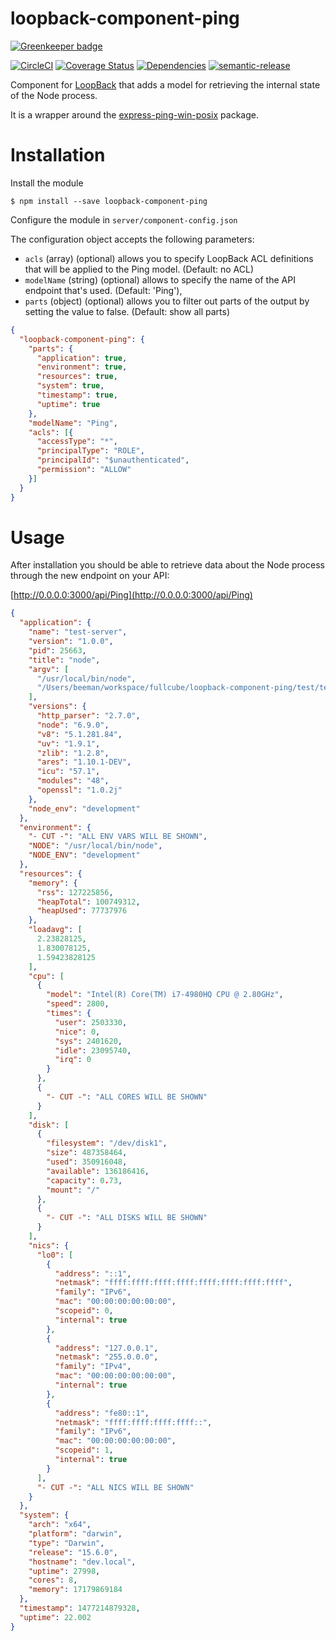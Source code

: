 # loopback-component-ping

[![Greenkeeper badge](https://badges.greenkeeper.io/fullcube/loopback-ds-computed-mixin.svg)](https://greenkeeper.io/)

[![CircleCI](https://circleci.com/gh/fullcube/loopback-component-ping.svg?style=svg)](https://circleci.com/gh/fullcube/loopback-component-ping) [![Coverage Status](https://coveralls.io/repos/github/fullcube/loopback-component-ping/badge.svg)](https://coveralls.io/github/fullcube/loopback-component-ping) [![Dependencies](http://img.shields.io/david/fullcube/loopback-component-ping.svg?style=flat)](https://david-dm.org/fullcube/loopback-component-ping) [![semantic-release](https://img.shields.io/badge/%20%20%F0%9F%93%A6%F0%9F%9A%80-semantic--release-e10079.svg)](https://github.com/semantic-release/semantic-release)

Component for [LoopBack](https://loopback.io) that adds a model for retrieving the internal state of the Node process.

It is a wrapper around the [express-ping-win-posix](https://github.com/dreamdevil00/express-ping/) package.

# Installation

Install the module

    $ npm install --save loopback-component-ping

Configure the module in `server/component-config.json`

The configuration object accepts the following parameters:

- `acls` (array) (optional) allows you to specify LoopBack ACL definitions that will be applied to the Ping model. (Default: no ACL)
- `modelName` (string) (optional) allows to specify the name of the API endpoint that's used. (Default: 'Ping'),
- `parts` (object) (optional) allows you to filter out parts of the output by setting the value to false. (Default: show all parts)

```json
{
  "loopback-component-ping": {
    "parts": {
      "application": true,
      "environment": true,
      "resources": true,
      "system": true,
      "timestamp": true,
      "uptime": true
    },
    "modelName": "Ping",
    "acls": [{
      "accessType": "*",
      "principalType": "ROLE",
      "principalId": "$unauthenticated",
      "permission": "ALLOW"
    }]
  }
}
```


# Usage

After installation you should be able to retrieve data about the Node process through the new endpoint on your API:

[http://0.0.0.0:3000/api/Ping](http://0.0.0.0:3000/api/Ping)


```json
{
  "application": {
    "name": "test-server",
    "version": "1.0.0",
    "pid": 25663,
    "title": "node",
    "argv": [
      "/usr/local/bin/node",
      "/Users/beeman/workspace/fullcube/loopback-component-ping/test/test-server/server/server.js"
    ],
    "versions": {
      "http_parser": "2.7.0",
      "node": "6.9.0",
      "v8": "5.1.281.84",
      "uv": "1.9.1",
      "zlib": "1.2.8",
      "ares": "1.10.1-DEV",
      "icu": "57.1",
      "modules": "48",
      "openssl": "1.0.2j"
    },
    "node_env": "development"
  },
  "environment": {
    "- CUT -": "ALL ENV VARS WILL BE SHOWN",
    "NODE": "/usr/local/bin/node",
    "NODE_ENV": "development"
  },
  "resources": {
    "memory": {
      "rss": 127225856,
      "heapTotal": 100749312,
      "heapUsed": 77737976
    },
    "loadavg": [
      2.23828125,
      1.830078125,
      1.59423828125
    ],
    "cpu": [
      {
        "model": "Intel(R) Core(TM) i7-4980HQ CPU @ 2.80GHz",
        "speed": 2800,
        "times": {
          "user": 2503330,
          "nice": 0,
          "sys": 2401620,
          "idle": 23095740,
          "irq": 0
        }
      },
      {
        "- CUT -": "ALL CORES WILL BE SHOWN"
      }
    ],
    "disk": [
      {
        "filesystem": "/dev/disk1",
        "size": 487358464,
        "used": 350916048,
        "available": 136186416,
        "capacity": 0.73,
        "mount": "/"
      },
      {
        "- CUT -": "ALL DISKS WILL BE SHOWN"
      }
    ],
    "nics": {
      "lo0": [
        {
          "address": "::1",
          "netmask": "ffff:ffff:ffff:ffff:ffff:ffff:ffff:ffff",
          "family": "IPv6",
          "mac": "00:00:00:00:00:00",
          "scopeid": 0,
          "internal": true
        },
        {
          "address": "127.0.0.1",
          "netmask": "255.0.0.0",
          "family": "IPv4",
          "mac": "00:00:00:00:00:00",
          "internal": true
        },
        {
          "address": "fe80::1",
          "netmask": "ffff:ffff:ffff:ffff::",
          "family": "IPv6",
          "mac": "00:00:00:00:00:00",
          "scopeid": 1,
          "internal": true
        }
      ],
      "- CUT -": "ALL NICS WILL BE SHOWN"
    }
  },
  "system": {
    "arch": "x64",
    "platform": "darwin",
    "type": "Darwin",
    "release": "15.6.0",
    "hostname": "dev.local",
    "uptime": 27998,
    "cores": 8,
    "memory": 17179869184
  },
  "timestamp": 1477214879328,
  "uptime": 22.002
}
```
